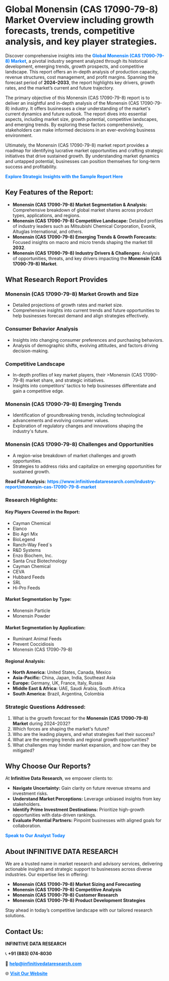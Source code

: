 <h1>Global Monensin (CAS 17090-79-8) Market Overview including growth forecasts, trends, competitive analysis, and key player strategies.</h1>
<p>
Discover comprehensive insights into the 
<a href="https://www.infinitivedataresearch.com/industry-report/monensin-cas-17090-79-8-market" rel="dofollow" style="color: #007BFF; text-decoration: none;"><strong>Global Monensin (CAS 17090-79-8) Market</strong></a>, a pivotal industry segment analyzed through its historical development, emerging trends, growth prospects, and competitive landscape. This report offers an in-depth analysis of production capacity, revenue structures, cost management, and profit margins. Spanning the forecast period of <strong>2024–2033</strong>, the report highlights key drivers, growth rates, and the market’s current and future trajectory.
</p>
<p>
The primary objective of this Monensin (CAS 17090-79-8) report is to deliver an insightful and in-depth analysis of the Monensin (CAS 17090-79-8) industry. It offers businesses a clear understanding of the market's current dynamics and future outlook. The report dives into essential aspects, including market size, growth potential, competitive landscapes, and emerging trends. By exploring these factors comprehensively, stakeholders can make informed decisions in an ever-evolving business environment.
</p>
<p>
Ultimately, the Monensin (CAS 17090-79-8) market report provides a roadmap for identifying lucrative market opportunities and crafting strategic initiatives that drive sustained growth. By understanding market dynamics and untapped potential, businesses can position themselves for long-term success and profitability.
</p>
<p>
<a href="https://www.infinitivedataresearch.com/request-sample/reportId=104226" style="color: #007BFF; text-decoration: none;"><strong>Explore Strategic Insights with the Sample Report Here</strong></a>
</p>

<h2>Key Features of the Report:</h2>
<ul>
<li><strong>Monensin (CAS 17090-79-8) Market Segmentation & Analysis:</strong> Comprehensive breakdown of global market shares across product types, applications, and regions.</li>
<li><strong>Monensin (CAS 17090-79-8) Competitive Landscape:</strong> Detailed profiles of industry leaders such as Mitsubishi Chemical Corporation, Evonik, Altuglas International, and others.</li>
<li><strong>Monensin (CAS 17090-79-8) Emerging Trends & Growth Forecasts:</strong> Focused insights on macro and micro trends shaping the market till <strong>2032</strong>.</li>
<li><strong>Monensin (CAS 17090-79-8) Industry Drivers & Challenges:</strong> Analysis of opportunities, threats, and key drivers impacting the <strong>Monensin (CAS 17090-79-8) Market</strong>.</li>
</ul>

<h2>What Research Report Provides</h2>
<h3>Monensin (CAS 17090-79-8) Market Growth and Size</h3>
<ul>
<li>Detailed projections of growth rates and market size.</li>
<li>Comprehensive insights into current trends and future opportunities to help businesses forecast demand and align strategies effectively.</li>
</ul>

<h3>Consumer Behavior Analysis</h3>
<ul>
<li>Insights into changing consumer preferences and purchasing behaviors.</li>
<li>Analysis of demographic shifts, evolving attitudes, and factors driving decision-making.</li>
</ul>

<h3>Competitive Landscape</h3>
<ul>
<li>In-depth profiles of key market players, their >Monensin (CAS 17090-79-8) market share, and strategic initiatives.</li>
<li>Insights into competitors' tactics to help businesses differentiate and gain a competitive edge.</li>
</ul>

<h3>Monensin (CAS 17090-79-8) Emerging Trends</h3>
<ul>
<li>Identification of groundbreaking trends, including technological advancements and evolving consumer values.</li>
<li>Exploration of regulatory changes and innovations shaping the industry's future.</li>
</ul>

<h3>Monensin (CAS 17090-79-8) Challenges and Opportunities</h3>
<ul>
<li>A region-wise breakdown of market challenges and growth opportunities.</li>
<li>Strategies to address risks and capitalize on emerging opportunities for sustained growth.</li>
</ul>
<p><strong>Read Full Analysis:</strong> <a href="https://www.infinitivedataresearch.com/industry-report/monensin-cas-17090-79-8-market" rel="dofollow" style="color: #007BFF; text-decoration: none;"><strong>https://www.infinitivedataresearch.com/industry-report/monensin-cas-17090-79-8-market</strong></a></p>
<h3>Research Highlights:</h3>
<h4>Key Players Covered in the Report:</h4>
<ul><li>Cayman Chemical</li><li>Elanco</li><li>Bio Agri Mix</li><li>BioLegend</li><li>Ranch-Way Feed`s</li><li>R&amp;D Systems</li><li>Enzo Biochem, Inc.</li><li>Santa Cruz Biotechnology</li><li>Cayman Chemical</li><li>CEVA</li><li>Hubbard Feeds</li><li>SRL</li><li>Hi-Pro Feeds</li></ul>
<h4>Market Segmentation by Type:</h4>
<ul><li>Monensin Particle</li><li>Monensin Powder</li></ul>
<h4>Market Segmentation by Application:</h4>
<ul><li>Ruminant Animal Feeds</li><li>Prevent Coccidiosis</li><li>Monensin (CAS 17090-79-8)</li></ul>

<h4>Regional Analysis:</h4>
<ul>
<li><strong>North America:</strong> United States, Canada, Mexico</li>
<li><strong>Asia-Pacific:</strong> China, Japan, India, Southeast Asia</li>
<li><strong>Europe:</strong> Germany, UK, France, Italy, Russia</li>
<li><strong>Middle East & Africa:</strong> UAE, Saudi Arabia, South Africa</li>
<li><strong>South America:</strong> Brazil, Argentina, Colombia</li>
</ul>

<h3>Strategic Questions Addressed:</h3>
<ol>
<li>What is the growth forecast for the <strong>Monensin (CAS 17090-79-8) Market</strong> during 2024–2032?</li>
<li>Which forces are shaping the market's future?</li>
<li>Who are the leading players, and what strategies fuel their success?</li>
<li>What are the emerging trends and regional growth opportunities?</li>
<li>What challenges may hinder market expansion, and how can they be mitigated?</li>
</ol>

<h2>Why Choose Our Reports?</h2>
<p>At <strong>Infinitive Data Research</strong>, we empower clients to:</p>
<ul>
<li><strong>Navigate Uncertainty:</strong> Gain clarity on future revenue streams and investment risks.</li>
<li><strong>Understand Market Perceptions:</strong> Leverage unbiased insights from key stakeholders.</li>
<li><strong>Identify Prime Investment Destinations:</strong> Prioritize high-growth opportunities with data-driven rankings.</li>
<li><strong>Evaluate Potential Partners:</strong> Pinpoint businesses with aligned goals for collaboration.</li>
</ul>
<p><a href="https://www.infinitivedataresearch.com/industry-report/monensin-cas-17090-79-8-market" rel="dofollow" style="color: #007BFF; text-decoration: none;"><strong>Speak to Our Analyst Today</strong></a></p>

<h2>About INFINITIVE DATA RESEARCH</h2>
<p>We are a trusted name in market research and advisory services, delivering actionable insights and strategic support to businesses across diverse industries. Our expertise lies in offering:</p>
<ul>
<li><strong>Monensin (CAS 17090-79-8) Market Sizing and Forecasting</strong></li>
<li><strong>Monensin (CAS 17090-79-8) Competitive Analysis</strong></li>
<li><strong>Monensin (CAS 17090-79-8) Customer Research</strong></li>
<li><strong>Monensin (CAS 17090-79-8) Product Development Strategies</strong></li>
</ul>
<p>Stay ahead in today’s competitive landscape with our tailored research solutions.</p>

<h2>Contact Us:</h2>
<p><strong>INFINITIVE DATA RESEARCH</strong></p>
<p>📞 <strong>+91 (883) 074-8030</strong></p>
<p>📧 <strong><a href="mailto:help@infinitivedataresearch.com" style="color: #007BFF;">help@infinitivedataresearch.com</a></strong></p>
<p>🌐 <strong><a href="https://www.infinitivedataresearch.com" rel="dofollow" style="color: #007BFF;">Visit Our Website</a></strong></p>